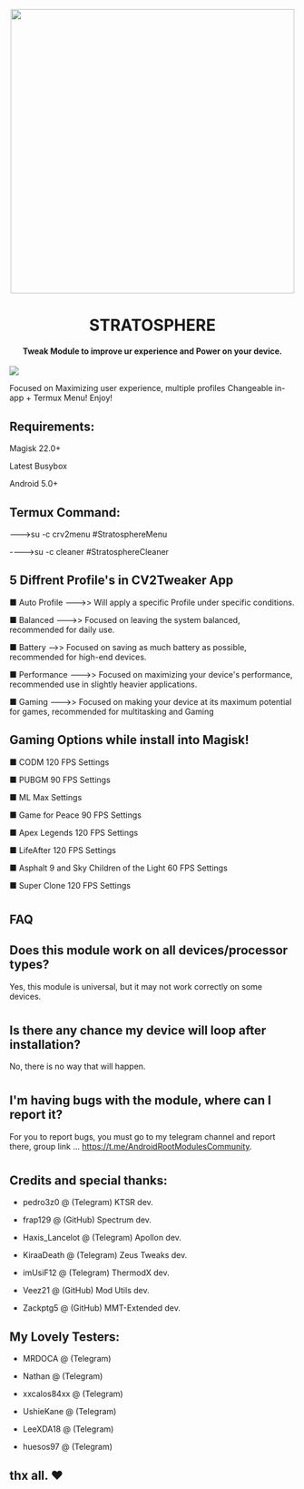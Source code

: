  

 <p align="center"><a href="https://t.me/AndroidRootModulesCommunity"><img src="https://i.imgur.com/WwVdb9D.png" width="500"></a></p>  
 <h1 align="center"><b> STRATOSPHERE </b></h1> 
 <h4 align="center">Tweak Module to improve ur experience and Power on your device.</h4>

 <a href="https://t.me/AndroidRootModulesCommunity"><img src="https://img.shields.io/badge/Join-Telegram%20Channel-red.svg?logo=Telegram"></a>

Focused on Maximizing user experience, multiple profiles Changeable in-app + Termux Menu! Enjoy!


## Requirements:
Magisk 22.0+

Latest Busybox

Android 5.0+

## Termux Command:
--->su -c crv2menu #StratosphereMenu


---->su -c cleaner  #StratosphereCleaner


## 5 Diffrent Profile's in CV2Tweaker App
■ Auto Profile
--->> Will apply a specific Profile under specific conditions.

■ Balanced
--->> Focused on leaving the system balanced, recommended for daily use.

■ Battery
-->> Focused on saving as much battery as possible, recommended for high-end devices.

■ Performance
--->> Focused on maximizing your device's performance, recommended use in slightly heavier applications.

■ Gaming
--->> Focused on making your device at its maximum potential for games, recommended for multitasking and Gaming 

## Gaming Options while install into Magisk!
■ CODM 120 FPS Settings

■ PUBGM 90 FPS Settings

■ ML Max Settings

■ Game for Peace 90 FPS Settings

■ Apex Legends 120 FPS Settings

■ LifeAfter 120 FPS Settings

■ Asphalt 9 and Sky Children of the Light 60 FPS Settings

■ Super Clone 120 FPS Settings


#
## FAQ

## Does this module work on all devices/processor types? 
Yes, this module is universal, but it may not work correctly on some devices.

#

## Is there any chance my device will loop after installation? 
No, there is no way that will happen.

#

## I'm having bugs with the module, where can I report it? 
For you to report bugs, you must go to my telegram channel and report there, group link ... https://t.me/AndroidRootModulesCommunity.



#
## Credits and special thanks:

* pedro3z0 @ (Telegram) KTSR dev.

* frap129 @ (GitHub) Spectrum dev.

* Haxis_Lancelot @ (Telegram) Apollon dev.

* KiraaDeath @ (Telegram) Zeus Tweaks dev.

* imUsiF12 @ (Telegram) ThermodX dev.

* Veez21 @ (GitHub) Mod Utils dev.

* Zackptg5 @ (GitHub) MMT-Extended dev.



## My Lovely Testers:

* MRDOCA @ (Telegram)

* Nathan @ (Telegram)

* xxcalos84xx @ (Telegram)

* UshieKane @ (Telegram)

* LeeXDA18 @ (Telegram)

* huesos97 @ (Telegram)


## thx all. ❤️


